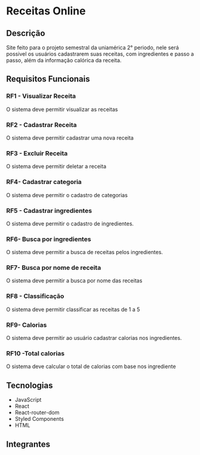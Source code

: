 # Receitas Online

## Descrição

Site feito para o projeto semestral da uniamérica 2° periodo, nele será possivel os usuários cadastrarem suas receitas, com ingredientes e passo a passo, além da informação calórica da receita.

## Requisitos Funcionais

### RF1 - Visualizar Receita

O sistema deve permitir visualizar as receitas

### RF2 - Cadastrar Receita

O sistema deve permitir cadastrar uma nova receita

### RF3 - Excluir Receita

O sistema deve permitir deletar a receita

### RF4- Cadastrar categoria

O sistema deve permitir o cadastro de categorias

### RF5 - Cadastrar ingredientes

O sistema deve permitir o cadastro de ingredientes.

### RF6- Busca por ingredientes

O sistema deve permitir a busca de receitas pelos ingredientes.

### RF7- Busca por nome de receita

O sistema deve permitir a busca por nome das receitas

### RF8 - Classificação

O sistema deve permitir classificar as receitas de 1 a 5

### RF9- Calorias

O sistema deve permitir ao usuário cadastrar calorias nos ingredientes.

### RF10 -Total calorias

O sistema deve calcular o total de calorias com base nos ingrediente

## Tecnologias

- JavaScript
- React
- React-router-dom
- Styled Components
- HTML

## Integrantes
